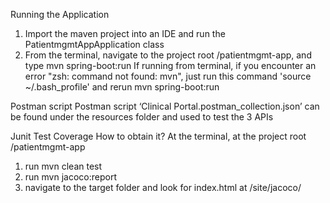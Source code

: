 Running the Application
1)	Import the maven project into an IDE and run the PatientmgmtAppApplication class
2)	From the terminal, navigate to the project root /patientmgmt-app, and type mvn spring-boot:run
	If running from terminal, if you encounter an error "zsh: command not found: mvn", just run this command 'source ~/.bash_profile' and rerun mvn spring-boot:run

Postman script
Postman script ‘Clinical Portal.postman_collection.json’ can be found under the resources folder and used to test the 3 APIs

Junit Test Coverage
How to obtain it?
At the terminal, at the project root /patientmgmt-app
1)	run mvn clean test
2)	run mvn jacoco:report
3)	navigate to the target folder and look for index.html at /site/jacoco/
